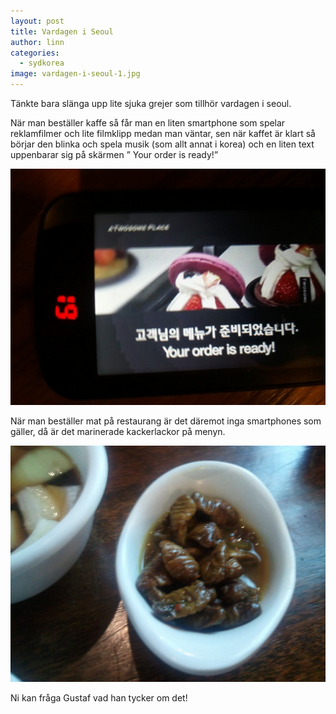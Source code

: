 ```yaml
---
layout: post
title: Vardagen i Seoul
author: linn
categories:
  - sydkorea
image: vardagen-i-seoul-1.jpg
---
```


Tänkte bara slänga upp lite sjuka grejer som tillhör vardagen i seoul.

När man beställer kaffe så får man en liten smartphone som spelar reklamfilmer och lite filmklipp medan man väntar, sen när kaffet är klart så börjar den blinka och spela musik (som allt annat i korea) och en liten text uppenbarar sig på skärmen ” Your order is ready!”

![](/media/vardagen-i-seoul-2.jpg)

När man beställer mat på restaurang är det däremot inga smartphones som gäller, då är det marinerade kackerlackor på menyn.

![](/media/vardagen-i-seoul-3.jpg)

Ni kan fråga Gustaf vad han tycker om det!
